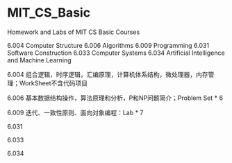 # MIT_CS_Basic
Homework and Labs of MIT CS Basic Courses

6.004 Computer Structure        6.006 Algorithms         6.009 Programming
6.031 Software Construction         6.033 Computer Systems          6.034 Artificial Intelligence and Machine Learning

6.004 组合逻辑，时序逻辑，汇编原理，计算机体系结构，微处理器，内存管理；WorkSheet不含代码项目

6.006 基本数据结构操作，算法原理和分析，P和NP问题简介；Problem Set * 6

6.009 迭代、一致性原则、面向对象编程：Lab * 7

6.031 

6.033

6.034
